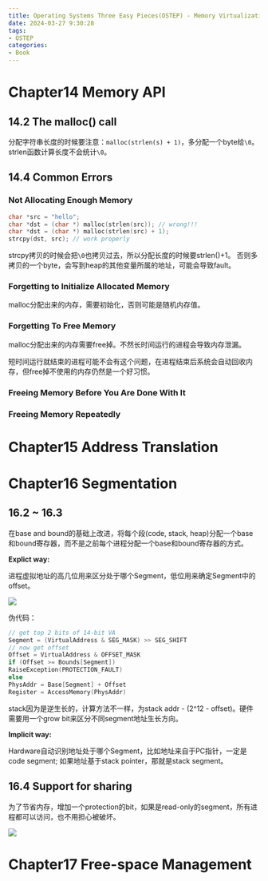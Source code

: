 ```yaml
---
title: Operating Systems Three Easy Pieces(OSTEP) - Memory Virtualization
date: 2024-03-27 9:30:28
tags:
- OSTEP
categories:
- Book
---
```


# Chapter14 Memory API

## 14.2 The malloc() call

分配字符串长度的时候要注意：`malloc(strlen(s) + 1)`，多分配一个byte给`\0`。strlen函数计算长度不会统计`\0`。

## 14.4 Common Errors

### Not Allocating Enough Memory

```c
char *src = "hello";
char *dst = (char *) malloc(strlen(src)); // wrong!!!
char *dst = (char *) malloc(strlen(src) + 1);
strcpy(dst, src); // work properly
```

strcpy拷贝的时候会把`\0`也拷贝过去，所以分配长度的时候要strlen()+1。
否则多拷贝的一个byte，会写到heap的其他变量所属的地址，可能会导致fault。

### Forgetting to Initialize Allocated Memory

malloc分配出来的内存，需要初始化，否则可能是随机内存值。

### Forgetting To Free Memory

malloc分配出来的内存需要free掉。不然长时间运行的进程会导致内存泄漏。

短时间运行就结束的进程可能不会有这个问题，在进程结束后系统会自动回收内存，但free掉不使用的内存仍然是一个好习惯。

### Freeing Memory Before You Are Done With It

### Freeing Memory Repeatedly

# Chapter15 Address Translation

# Chapter16 Segmentation

## 16.2 ~ 16.3

在base and bound的基础上改进，将每个段(code, stack, heap)分配一个base和bound寄存器，而不是之前每个进程分配一个base和bound寄存器的方式。

**Explict way:**

进程虚拟地址的高几位用来区分处于哪个Segment，低位用来确定Segment中的offset。

![](https://xyc-1316422823.cos.ap-shanghai.myqcloud.com/20240329170651.png)

伪代码：

```c
// get top 2 bits of 14-bit VA
Segment = (VirtualAddress & SEG_MASK) >> SEG_SHIFT
// now get offset
Offset = VirtualAddress & OFFSET_MASK
if (Offset >= Bounds[Segment])
RaiseException(PROTECTION_FAULT)
else
PhysAddr = Base[Segment] + Offset
Register = AccessMemory(PhysAddr)
```

stack因为是逆生长的，计算方法不一样，为stack addr - (2^12 - offset)。硬件需要用一个grow bit来区分不同segment地址生长方向。

**Implicit way:**

Hardware自动识别地址处于哪个Segment，比如地址来自于PC指针，一定是code segment; 如果地址基于stack pointer，那就是stack segment。

## 16.4 Support for sharing

为了节省内存，增加一个protection的bit，如果是read-only的segment，所有进程都可以访问，也不用担心被破坏。

![](https://xyc-1316422823.cos.ap-shanghai.myqcloud.com/20240329172922.png)

# Chapter17 Free-space Management
